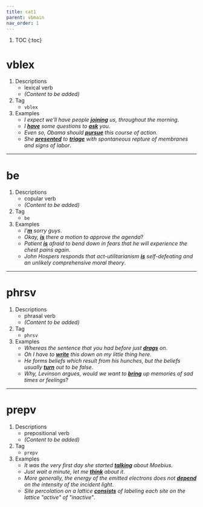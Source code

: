 ```yaml
---
title: cat1
parent: vbmain
nav_order: 1
---
```

1. TOC
{:toc}

# vblex

1. Descriptions
    - lexical verb
    - *(Content to be added)*
2. Tag
    - `vblex`
3. Examples
    - *I expect we'll have people <ins>**joining**</ins> us, throughout the morning*. 
    - *I <ins>**have**</ins> some questions to <ins>**ask**</ins> you*. 
    - *Even so, Obama should <ins>**pursue**</ins> this course of action*.
    - *She <ins>**presented**</ins> to <ins>**triage**</ins> with spontaneous repture of membranes and signs of labor*.

---

# be

1. Descriptions
    - copular verb
    - *(Content to be added)*
2. Tag
    - `be`
3. Examples
    - *I'<ins>**m**</ins> sorry guys*. 
    - *Okay, <ins>**is**</ins> there a motion to approve the agenda*? 
    - *Patient <ins>**is**</ins> afraid to bend down in fears that he will experience the chest pains again*.
    - *John Hospers responds that act-utilitarianism <ins>**is**</ins> self-defeating and an unlikely comprehensive moral theory*.

---

# phrsv

1. Descriptions
    - phrasal verb
    - *(Content to be added)*
2. Tag
    - `phrsv`
3. Examples
    - *Whereas the sentence that you had before just <ins>**drags**</ins> on*. 
    - *Oh I have to <ins>**write**</ins> this down on my little thing here*. 
    - *He forms beliefs which result from his hunches, but the beliefs usually <ins>**turn**</ins> out to be false*.
    - *Why, Levinson argues, would we want to <ins>**bring**</ins> up memories of sad times or feelings*?

---

# prepv

1. Descriptions
    - prepositional verb
    - *(Content to be added)*
2. Tag
    - `prepv`
3. Examples
    - *It was the very first day she started <ins>**talking**</ins> about Moebius*. 
    - *Just wait a minute, let me <ins>**think**</ins> about it*. 
    - *More generally, the energy of the emitted electrons does not <ins>**depend**</ins> on the intensity of the incident light*. 
    - *Site percolation on a lattice <ins>**consists**</ins> of labeling each site on the lattice "active" of "inactive"*.

